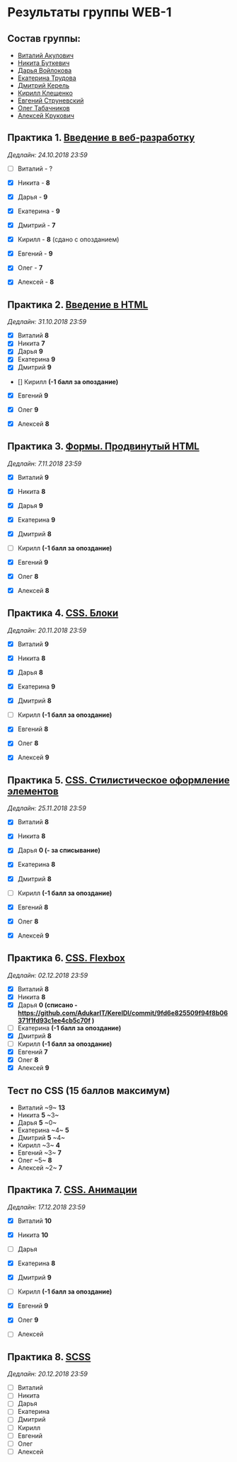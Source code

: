 # Результаты группы WEB-1

## Состав группы:

* [Виталий Акулович](https://github.com/AdukarIT/AkulovichVL)
* [Никита Буткевич](https://github.com/AdukarIT/ButkevichNO)
* [Дарья Войлокова](https://github.com/AdukarIT/VoylokovaDD)
* [Екатерина Трудова](https://github.com/AdukarIT/TrudovaEV)
* [Дмитрий Керель](https://github.com/AdukarIT/KerelDI)
* [Кирилл Клещенко](https://github.com/AdukarIT/KleshchenkoKV)
* [Евгений Струневский](https://github.com/AdukarIT/StrunevskiEV)
* [Олег Табачников](https://github.com/AdukarIT/TabachnikovOR)
* [Алексей Крукович](https://github.com/AdukarIT/KrukovichAV)


## Практика 1. [Введение в веб-разработку](task1.pdf)

*Дедлайн: 24.10.2018 23:59*

- [ ] Виталий - ?
- [x] Никита - **8**
- [x] Дарья - **9**
- [x] Екатерина - **9**
- [x] Дмитрий - **7**
- [x] Кирилл - **8** (сдано с опозданием)
- [x] Евгений - **9**
- [x] Олег - **7**
- [x] Алексей - **8**


## Практика 2. [Введение в HTML](HTML-bases.md)

*Дедлайн: 31.10.2018 23:59*

- [x] Виталий **8**
- [x] Никита **7**
- [x] Дарья **9**
- [x] Екатерина **9**
- [x] Дмитрий **9**
- [] Кирилл **(-1 балл за опоздание)**
- [x] Евгений **9**
- [x] Олег **9**
- [x] Алексей **8**


## Практика 3. [Формы. Продвинутый HTML](HTML-advance.md)

*Дедлайн: 7.11.2018 23:59*

- [x] Виталий **9**
- [x] Никита **8**
- [x] Дарья **9**
- [x] Екатерина **9**
- [x] Дмитрий **8**
- [ ] Кирилл **(-1 балл за опоздание)**
- [x] Евгений **9**
- [x] Олег **8**
- [x] Алексей **8**


## Практика 4. [CSS. Блоки](CSS-blocks.md)

*Дедлайн: 20.11.2018 23:59*

- [x] Виталий **9**
- [x] Никита **8**
- [x] Дарья **8**
- [x] Екатерина **9**
- [X] Дмитрий **8**
- [ ] Кирилл **(-1 балл за опоздание)**
- [x] Евгений **8**
- [x] Олег **8**
- [x] Алексей **9**


## Практика 5. [CSS. Стилистическое оформление элементов](CSS-styles.md)

*Дедлайн: 25.11.2018 23:59*

- [x] Виталий **8**
- [x] Никита **8**
- [x] Дарья **0 (- за списывание)**
- [x] Екатерина **8**
- [x] Дмитрий **8**
- [ ] Кирилл **(-1 балл за опоздание)**
- [x] Евгений **8**
- [x] Олег **8**
- [x] Алексей **9**


## Практика 6. [CSS. Flexbox](flexbox.pdf)

*Дедлайн: 02.12.2018 23:59*

- [x] Виталий **8**
- [x] Никита **8**
- [x] Дарья **0 (списано - https://github.com/AdukarIT/KerelDI/commit/9fd6e825509f94f8b06371f1fd93c1ee4cb5c70f )**
- [ ] Екатерина **(-1 балл за опоздание)**
- [x] Дмитрий **8**
- [ ] Кирилл **(-1 балл за опоздание)**
- [x] Евгений **7**
- [x] Олег **8**
- [x] Алексей **9**

## Тест по CSS (15 баллов максимум)

- Виталий ~9~ **13**
- Никита **5** ~3~
- Дарья **5** ~0~
- Екатерина ~4~ **5**
- Дмитрий **5** ~4~
- Кирилл ~3~ **4**
- Евгений ~3~ **7** 
- Олег ~5~ **8**
- Алексей ~2~ **7**

## Практика 7. [CSS. Анимации](CSS-transition.md)

*Дедлайн: 17.12.2018 23:59*

- [x] Виталий **10**
- [x] Никита **10**
- [ ] Дарья
- [x] Екатерина **8**
- [x] Дмитрий **9**
- [ ] Кирилл **(-1 балл за опоздание)**
- [x] Евгений **9**
- [x] Олег **9**
- [ ] Алексей


## Практика 8. [SCSS](SCSS.md)

*Дедлайн: 20.12.2018 23:59*

- [ ] Виталий
- [ ] Никита
- [ ] Дарья
- [ ] Екатерина
- [ ] Дмитрий
- [ ] Кирилл
- [ ] Евгений
- [ ] Олег
- [ ] Алексей

